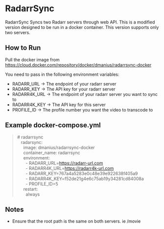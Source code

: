 # RadarrSync 
RadarrSync Syncs two Radarr servers through web API. This is a modified version designed to be run in a docker container. This version supports only two servers.

## How to Run
Pull the docker image from
https://cloud.docker.com/repository/docker/dmanius/radarrsync-docker

You need to pass in the following environment variables:
- RADARR_URL -> The endpoint of your radarr server
- RADARR_KEY -> The API key for your radarr server
- RADARR4K_URL -> The endpoint of your radarr server you want to sync to
- RADARR4K_KEY -> The API key for this server
- PROFILE_ID -> The profile number you want the video to transcode to

## Example docker-compose.yml  
>\# radarrsync  
> &nbsp;&nbsp;&nbsp;radarsync:  
> &nbsp;&nbsp;&nbsp;&nbsp;&nbsp;image:  dmanius/radarrsync-docker  
> &nbsp;&nbsp;&nbsp;&nbsp;&nbsp;container_name: radarrsync  
> &nbsp;&nbsp;&nbsp;&nbsp;&nbsp;environment:  
> &nbsp;&nbsp;&nbsp;&nbsp;&nbsp;&nbsp;&nbsp;- RADARR_URL=https://radarr-url.com  
> &nbsp;&nbsp;&nbsp;&nbsp;&nbsp;&nbsp;&nbsp;- RADARR4K_URL=https://radarr4k-url.com  
> &nbsp;&nbsp;&nbsp;&nbsp;&nbsp;&nbsp;&nbsp;- RADARR_KEY=767a4a5283e0c48e39e922638f405a9  
> &nbsp;&nbsp;&nbsp;&nbsp;&nbsp;&nbsp;&nbsp;- RADARR4K_KEY=f52de21g4e6c75ab19y34281cd84008a  
> &nbsp;&nbsp;&nbsp;&nbsp;&nbsp;&nbsp;&nbsp;- PROFILE_ID=5  
> &nbsp;&nbsp;&nbsp;&nbsp;&nbsp;restart:  
> &nbsp;&nbsp;&nbsp;&nbsp;&nbsp;&nbsp;&nbsp;always  
## Notes
 * Ensure that the root path is the same on both servers. ie /movie
